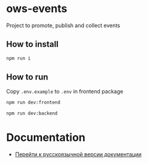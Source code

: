 # ows-events

Project to promote, publish and collect events

## How to install

```bash
npm run i
```

## How to run

Copy `.env.example` to `.env` in frontend package

```bash
npm run dev:frontend
```

```bash
npm run dev:backend
```

# Documentation
 - [Перейти к русскоязычной версии документации](documentation/ru/modal-info.md)